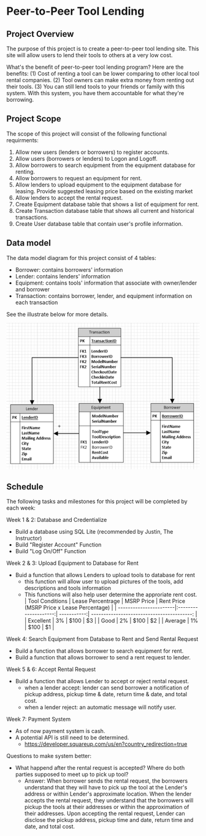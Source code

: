 # Peer-to-Peer Tool Lending

## Project Overview

The purpose of this project is to create a peer-to-peer tool lending site. This site will allow users to lend their tools to others at a very low cost.

What's the benefit of peer-to-peer tool lending program? Here are the benefits: 
    (1) Cost of renting a tool can be lower comparing to other local tool rental companies.
    (2) Tool owners can make extra money from renting out their tools. 
    (3) You can still lend tools to your friends or family with this system. With this system, you have them accountable for what they're borrowing. 

## Project Scope

The scope of this project will consist of the following functional requirments: 

1. Allow new users (lenders or borrowers) to register accounts. 
2. Allow users (borrowers or lenders) to Logon and Logoff. 
3. Allow borrowers to search equipment from the equipment database for renting. 
4. Allow borrowers to request an equipment for rent. 
4. Allow lenders to upload equipment to the equipment database for leasing. Provide suggested leasing price based on the existing market
5. Allow lenders to accept the rental request. 
5. Create Equipment database table that shows a list of equipment for rent.
6. Create Transaction database table that shows all current and historical transactions.
7. Create User database table that contain user's profile information.

## Data model

The data model diagram for this project consist of 4 tables: 

- Borrower: contains  borrowers' information
- Lender: contains lenders' information
- Equipment: contains tools' information that associate with owner/lender and borrower
- Transaction: contains borrower, lender, and equipment information on each transaction

See the illustrate below for more details. 

![sample](screenshot_for_ERD.png)

## Schedule

The following tasks and milestones for this project will be completed by each week: 

Week 1 & 2: Database and Credentialize
- Build a database using SQL Lite (recommended by Justin, The Instructor)
- Build "Register Account" Function
- Build "Log On/Off" Function

Week 2 & 3: Upload Equipment to Database for Rent
- Buid a function that allows Lenders to upload tools to database for rent
    - this function will allow user to upload pictures of the tools, add descriptions and tools information 
    - This functions will also help user determine the approriate rent cost.
        | Tool Conditions        | Lease Percentrage    | MSRP Price  | Rent Price (MSRP Price x Lease Percentage) |
        | -----------------------|:--------------------:| -----------:| -----------------------------------------: |
        | Excellent              | 3%                   | $100        | $3                                         |
        | Good                   | 2%                   | $100        | $2                                         |
        | Average                | 1%                   | $100        | $1                                         |

Week 4: Search Equipment from Database to Rent and Send Rental Request
- Build a function that allows borrower to search equipment for rent. 
- Build a function that allows borrower to send a rent request to lender.

Week 5 & 6: Accept Rental Request
- Build a function that allows Lender to accept or reject rental request. 
    - when a lender accept: lender can send borrower a notification of pickup address, pickup time & date, return time & date, and total cost. 
    - when a lender reject: an automatic message will notify user.

Week 7: Payment System
- As of now payment system is cash.
- A potential API is still need to be determined.
    - https://developer.squareup.com/us/en?country_redirection=true 



Questions to make system better:
- What happend after the rental request is accepted? Where do both parties supposed to meet up to pick up tool? 
    - Answer: When borrower sends the rental request, the borrowers understand that they will have to pick up the tool at the Lender's address or within Lender's approximate location. When the lender accepts the rental request, they understand that the borrowers will pickup the tools at their addresses or within the approximation of their addresses. Upon accepting the rental request, Lender can disclose the pickup address, pickup time and date, return time and date, and total cost. 
    











